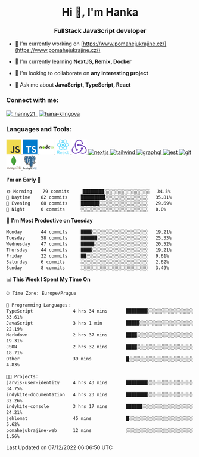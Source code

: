 <h1 align="center">Hi 👋, I'm Hanka</h1>
<h3 align="center">FullStack JavaScript developer</h3>

- 🔭 I’m currently working on [https://www.pomahejukrajine.cz/](https://www.pomahejukrajine.cz/)

- 🌱 I’m currently learning **NextJS, Remix, Docker**

- 👯 I’m looking to collaborate on **any interesting project**

- 💬 Ask me about **JavaScript, TypeScript, React**

<h3 align="left">Connect with me:</h3>
<p align="left">
<a href="https://twitter.com/_hanny21_" target="blank"><img align="center" src="https://raw.githubusercontent.com/rahuldkjain/github-profile-readme-generator/master/src/images/icons/Social/twitter.svg" alt="_hanny21_" height="30" width="40" /></a>
<a href="https://linkedin.com/in/hana-klingova" target="blank"><img align="center" src="https://raw.githubusercontent.com/rahuldkjain/github-profile-readme-generator/master/src/images/icons/Social/linked-in-alt.svg" alt="hana-klingova" height="30" width="40" /></a>
</p>

<h3 align="left">Languages and Tools:</h3>
<p align="left"> 
<a href="https://developer.mozilla.org/en-US/docs/Web/JavaScript" target="_blank" rel="noreferrer"> <img src="https://raw.githubusercontent.com/devicons/devicon/master/icons/javascript/javascript-original.svg" alt="javascript" width="40" height="40"/> </a> 
<a href="https://www.typescriptlang.org/" target="_blank" rel="noreferrer"> <img src="https://raw.githubusercontent.com/devicons/devicon/master/icons/typescript/typescript-original.svg" alt="typescript" width="40" height="40"/> </a> 
<a href="https://nodejsorg" target="_blank" rel="noreferrer"> <img src="https://raw.githubusercontent.com/devicons/devicon/master/icons/nodejs/nodejs-original-wordmark.svg" alt="nodejs" width="40" height="40"/> </a> 
<a href="https://reactjs.org/" target="_blank" rel="noreferrer"> <img src="https://raw.githubusercontent.com/devicons/devicon/master/icons/react/react-original-wordmark.svg" alt="react" width="40" height="40"/> </a> 
<a href="https://redux.js.org" target="_blank" rel="noreferrer"> <img src="https://raw.githubusercontent.com/devicons/devicon/master/icons/redux/redux-original.svg" alt="redux" width="40" height="40"/> </a> 
<a href="https://nextjs.org/" target="_blank" rel="noreferrer"> <img src="https://cdn.worldvectorlogo.com/logos/nextjs-2.svg" alt="nextjs" width="40" height="40"/> </a> 
<a href="https://tailwindcss.com/" target="_blank" rel="noreferrer"> <img src="https://www.vectorlogo.zone/logos/tailwindcss/tailwindcss-icon.svg" alt="tailwind" width="40" height="40"/> </a> 
<a href="https://graphql.org" target="_blank" rel="noreferrer"> <img src="https://www.vectorlogo.zone/logos/graphql/graphql-icon.svg" alt="graphql" width="40" height="40"/> </a> 
<a href="https://jestjs.io" target="_blank" rel="noreferrer"> <img src="https://www.vectorlogo.zone/logos/jestjsio/jestjsio-icon.svg" alt="jest" width="40" height="40"/> </a> 
<a href="https://git-scm.com/" target="_blank" rel="noreferrer"> <img src="https://www.vectorlogo.zone/logos/git-scm/git-scm-icon.svg" alt="git" width="40" height="40"/> </a> 
<a href="https://www.mongodb.com/" target="_blank" rel="noreferrer"> <img src="https://raw.githubusercontent.com/devicons/devicon/master/icons/mongodb/mongodb-original-wordmark.svg" alt="mongodb" width="40" height="40"/> </a>  
<a href="https://www.postgresql.org" target="_blank" rel="noreferrer"> <img src="https://raw.githubusercontent.com/devicons/devicon/master/icons/postgresql/postgresql-original-wordmark.svg" alt="postgresql" width="40" height="40"/> </a> 
</p>

<!--START_SECTION:waka-->
**I'm an Early 🐤** 

```text
🌞 Morning    79 commits     ████████░░░░░░░░░░░░░░░░░   34.5% 
🌆 Daytime    82 commits     █████████░░░░░░░░░░░░░░░░   35.81% 
🌃 Evening    68 commits     ███████░░░░░░░░░░░░░░░░░░   29.69% 
🌙 Night      0 commits      ░░░░░░░░░░░░░░░░░░░░░░░░░   0.0%

```
📅 **I'm Most Productive on Tuesday** 

```text
Monday       44 commits     ████░░░░░░░░░░░░░░░░░░░░░   19.21% 
Tuesday      58 commits     ██████░░░░░░░░░░░░░░░░░░░   25.33% 
Wednesday    47 commits     █████░░░░░░░░░░░░░░░░░░░░   20.52% 
Thursday     44 commits     ████░░░░░░░░░░░░░░░░░░░░░   19.21% 
Friday       22 commits     ██░░░░░░░░░░░░░░░░░░░░░░░   9.61% 
Saturday     6 commits      ░░░░░░░░░░░░░░░░░░░░░░░░░   2.62% 
Sunday       8 commits      ░░░░░░░░░░░░░░░░░░░░░░░░░   3.49%

```


📊 **This Week I Spent My Time On** 

```text
⌚︎ Time Zone: Europe/Prague

💬 Programming Languages: 
TypeScript               4 hrs 34 mins       ████████░░░░░░░░░░░░░░░░░   33.61% 
JavaScript               3 hrs 1 min         █████░░░░░░░░░░░░░░░░░░░░   22.19% 
Markdown                 2 hrs 37 mins       ████░░░░░░░░░░░░░░░░░░░░░   19.31% 
JSON                     2 hrs 32 mins       ████░░░░░░░░░░░░░░░░░░░░░   18.71% 
Other                    39 mins             █░░░░░░░░░░░░░░░░░░░░░░░░   4.83%

🐱‍💻 Projects: 
jarvis-user-identity     4 hrs 43 mins       ████████░░░░░░░░░░░░░░░░░   34.75% 
indykite-documentation   4 hrs 23 mins       ████████░░░░░░░░░░░░░░░░░   32.26% 
indykite-console         3 hrs 17 mins       ██████░░░░░░░░░░░░░░░░░░░   24.21% 
jehlomat                 45 mins             █░░░░░░░░░░░░░░░░░░░░░░░░   5.62% 
pomahejukrajine-web      12 mins             ░░░░░░░░░░░░░░░░░░░░░░░░░   1.56%

```


 Last Updated on 07/12/2022 06:06:50 UTC
<!--END_SECTION:waka-->
